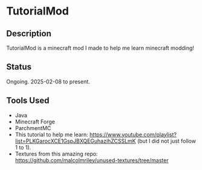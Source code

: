 # TutorialMod

## Description
TutorialMod is a minecraft mod I made to help me learn minecraft modding!

## Status
Ongoing. 2025-02-08 to present.

## Tools Used
- Java
- Minecraft Forge
- ParchmentMC
- This tutorial to help me learn: https://www.youtube.com/playlist?list=PLKGarocXCE1GspJBXQEGuhazihZCSSLmK (but I did not just follow 1 to 1).
- Textures from this amazing repo: https://github.com/malcolmriley/unused-textures/tree/master